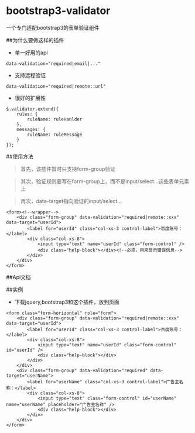 # bootstrap3-validator
一个专门适配bootstrap3的表单验证组件

##为什么要做这样的插件
+ 单一好用的api 
```
data-validation="required|email|..."
```
+ 支持远程验证
```
data-validation="required|remote::url"
```
+ 很好的扩展性
```
$.validator.extend({
	rules: {
		ruleName: ruleHanlder
	},
	messages: {
		ruleName: ruleMessage
	}
});
```
##使用方法
> 首先，该插件暂时只支持form-group验证

> 其次，验证规则要写在form-group上，而不是input/select...这些表单元素上

> 再次，data-target指向验证的input/select...

```
<form><!--wrapper-->
    <div class="form-group" data-validation="required|remote::xxx" data-target="userId">
        <label for="userId" class="col-xs-3 control-label">百度账号：</label>
		<div class="col-xs-8">
			<input type="text" name="userId" class="form-control" />
			<div class="help-block"></div><!--必须，用来显示错误信息-->
		</div>
    </div>
</form>
```
##Api文档



##实例 
+ 下载jquery,bootstrap3和这个插件，放到页面
```
<form class="form-horizontal" role="form">
	<div class="form-group" data-validation="required|remote::xxx" data-target="userId">
		<label for="userId" class="col-xs-3 control-label">百度账号：</label>
		<div class="col-xs-8">
			<input type="text" name="userId" class="form-control" id="userId" />
			<div class="help-block"></div>
		</div>
	</div>
	<div class="form-group" data-validation="required" data-target="userName">
		<label for="userName" class="col-xs-3 control-label">广告主名称：</label>
		<div class="col-xs-8">
			<input type="text" class="form-control" id="userName" name="userName" placeholder="广告主名称" />
			<div class="help-block"></div>
		</div>
	</div>
</form>
```

